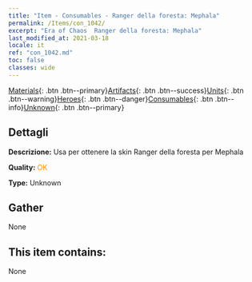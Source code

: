 ```yaml
---
title: "Item - Consumables - Ranger della foresta: Mephala"
permalink: /Items/con_1042/
excerpt: "Era of Chaos  Ranger della foresta: Mephala"
last_modified_at: 2021-03-18
locale: it
ref: "con_1042.md"
toc: false
classes: wide
---
```

 [Materials](/it/Items/){: .btn .btn--primary}[Artifacts](/it/Items/Artifacts/){: .btn .btn--success}[Units](/it/Items/Units/){: .btn .btn--warning}[Heroes](/it/Items/Heroes/){: .btn .btn--danger}[Consumables](/it/Items/Consumables/){: .btn .btn--info}[Unknown](/it/Items/Unknown/){: .btn .btn--primary}

## Dettagli
 **Descrizione:** Usa per ottenere la skin Ranger della foresta per Mephala

 **Quality:** <span style="color: #FF8C00">OK</span>

 **Type:** Unknown

## Gather

  None

## This item contains:

  None

